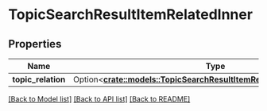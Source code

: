 # TopicSearchResultItemRelatedInner

## Properties

Name | Type | Description | Notes
------------ | ------------- | ------------- | -------------
**topic_relation** | Option<[**crate::models::TopicSearchResultItemRelatedInnerTopicRelation**](topic_search_result_item_related_inner_topic_relation.md)> |  | [optional]

[[Back to Model list]](../README.md#documentation-for-models) [[Back to API list]](../README.md#documentation-for-api-endpoints) [[Back to README]](../README.md)


